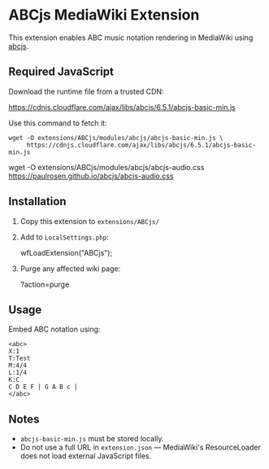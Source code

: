 # ABCjs MediaWiki Extension

This extension enables ABC music notation rendering in MediaWiki using [abcjs](https://abcjs.net).

## Required JavaScript

Download the runtime file from a trusted CDN:

https://cdnjs.cloudflare.com/ajax/libs/abcjs/6.5.1/abcjs-basic-min.js

Use this command to fetch it:

    wget -O extensions/ABCjs/modules/abcjs/abcjs-basic-min.js \
         https://cdnjs.cloudflare.com/ajax/libs/abcjs/6.5.1/abcjs-basic-min.js

wget -O extensions/ABCjs/modules/abcjs/abcjs-audio.css \
     https://paulrosen.github.io/abcjs/abcjs-audio.css

## Installation

1. Copy this extension to `extensions/ABCjs/`

2. Add to `LocalSettings.php`:

    wfLoadExtension("ABCjs");

3. Purge any affected wiki page:

    ?action=purge

## Usage

Embed ABC notation using:

    <abc>
    X:1
    T:Test
    M:4/4
    L:1/4
    K:C
    C D E F | G A B c |
    </abc>

## Notes

- `abcjs-basic-min.js` must be stored locally.
- Do not use a full URL in `extension.json` — MediaWiki's ResourceLoader does not load external JavaScript files.

